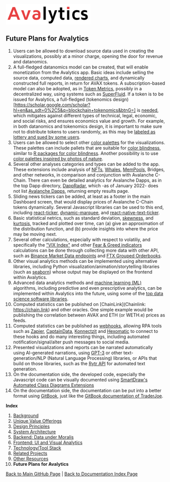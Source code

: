 ![Avalytics Logo](./img/AvalyticsLogo1Mini.png)

## Future Plans for Avalytics

1. Users can be allowed to download source data used in creating the visualizations, possibly at a minor charge, opening the door for revenue and datanomics.
2. A full-fledged datanomics model can be created, that will enable monetization from the Avalytics app. Basic ideas include selling the source data, computed data, [rendered charts](https://stackoverflow.com/questions/10721884/render-html-to-an-image/46243263#46243263), and dynamically constructed full reports, in return for AVAX tokens. A subscription-based model can also be adopted, as in [Token Metrics](https://tokenmetrics.com), possibly in a decentralized way, using systems such as [SuperFluid](https://www.superfluid.finance/home). If a token is to be issued for Avalytics, a full-fledged (tokenomics design)[https://scholar.google.com/scholar?hl=en&as_sdt=0%2C5&q=blockchain+tokenomics&btnG=] is [needed](https://maxyampolsky.medium.com/how-to-design-tokenomics-for-your-cryptocurrency-the-basics-of-creating-your-token-9a0375cb9479), which mitigates against different types of technical, legal, economic, and social risks, and ensures economics value and growth. For example, in both datanomics and tokenomics design, it is important to make sure not to distribute tokens to users randomly, as this may be [labeled as lottery and sued by some users](https://cryptobriefing.com/a-guy-put-10-ethereum-defi-app/).
3. Users can be allowed to select other [color palettes](https://www.crazyegg.com/blog/website-color-palettes/) for the visualizations. These palettes can include pallets that are suitable for [color blindness](https://www.color-blindness.com/), similar to [R packages for color blindness](https://www.datanovia.com/en/blog/top-r-color-palettes-to-know-for-great-data-visualization/). Another possibility is to use [color palettes inspired by photos of nature](https://sarahrenaeclark.com/color-palettes/).
4. Several other analyses categories and types can be added to the app. These extensions include analysis of [NFTs](https://dune.xyz/panta_rhei/NFt), [Whales](https://www.whalestats.com/analysis-of-the-top-1000-avalanche-wallets), [MemPools](https://www.youtube.com/watch?v=NhAelJJtr4k), Bridges, and other networks, in comparison and conjunction with Avalanche C-Chain. There can even be detailed analytics for Avalanche Dapps, as in the top Dapp directory, [DappRadar](https://dappradar.com/s), which -as of January 2022- does not list [Avalanche Dapps](https://dappradar.com/search/avalanche), returning empty results page.
5. Sliding news tickers can be added, at least as a footer in the main Dashboard screen, that would display prices of Avalanche C-Chain tokens dynamically. Several Javascript libraries can be used to this end, including [react-ticker](https://github.com/AndreasFaust/react-ticker), [dynamic-marquee](https://github.com/tjenkinson/dynamic-marquee), and [react-native-text-ticker](https://github.com/deanhet/react-native-text-ticker).
6. Basic statistical netrics, such as standard deviation, [skewness](https://en.wikipedia.org/wiki/Skewness), and [kurtosis](https://en.wikipedia.org/wiki/Kurtosis), tracked and plotted over time, can (a) give an approximation of the distribution function, and (b) provide insights into where the price may be moving next.
7. Several other calculations, especially with respect to volatiliy, and specifically the ["VIX Index"](https://youtu.be/56gI9mMOczw) and other [Fear & Greed indicators](https://money.cnn.com/data/fear-and-greed/) calculations can be done through collecting more data with other API, such as [Binance Market Data endpoints](https://github.com/binance/binance-spot-api-docs/blob/master/rest-api.md#market-data-endpoints) and [FTX Grouped Orderbooks](https://docs.ftx.com/#grouped-orderbooks).
8. Other visual analytics methods can be implemented using alternative libraries, including Python visualization/animation/storytelling libraries (such as [seaborn](https://seaborn.pydata.org/examples/index.html)) whose output may be displayed on the frontend within Avalytics.
9. Advanced data analytics methods and [machine learning (ML)](https://www.coursera.org/collections/machine-learning) algorithms, including predictive and even prescriptive analytics, can be implemented within Avalytics into the future, using some of the [top data science software libraries](https://towardsdatascience.com/8-booming-data-science-libraries-you-must-watch-out-in-2022-cec2dbb42437).
10. Computed statistics can be published on [ChainLink](Chainlink: https://chain.link) and other oracles. One simple example would be publishing the correlation between AVAX and ETH (or WETH.e) prices as feeds.
11. Computed statistics can be published as [webhooks](https://www.youtube.com/watch?v=41NOoEz3Tzc), allowing RPA tools such as [Zapier](https://zapier.com/), [CaptainData](https://app.captaindata.co), [Konnectzit](https://app.konnectzit.com) and [Hexomatic](https://hexomatic.com) to connect to these hooks and do many interesting things, including automated notification/signal/alter push messages to social media.
12. Presented visualizations and reports can be narrated automatically using AI-generated narrations, using [GPT-3](https://openai.com/blog/openai-api/) or other text-generation/NLP (Natural Language Processing) libraries, or APIs that build on those libraries, such as the [Rytr API](https://rytr.me/developers/api#register) for automated text generation.
13. On the documentation side, the developed code, especially the Javascript code can be visually documented using [SmartDraw's Automated Class Diagrams Extensions](htpps://www.smartdraw.com/developers/extensions/class-diagram.htm)
14. On the documentation side, the documentation can be put into a better format using [GitBook](https://gitbook.com), just like the [GitBook documentation of TraderJoe](https://docs.traderjoexyz.com/main/welcome/master).

**Index**

1. [Background](Background.md)
2. [Unique Value Offerings](UniqueValueOfferings.md)
3. [Design Principles](DesignPrinciples.md)
4. [System Architecture](SystemArchitecture.md)
5. [Backend: Data under Moralis](Backend.md)
6. [Frontend: UI and Visual Analytics](Frontend.md)
7. [Technology/Tool Stack](TechnologyStack.md)
8. [Related Projects](RelatedProjects.md)
9. [Other Resources](OtherResources.md)
10. **Future Plans for Avalytics**

<hline></hline>

[Back to Main GitHub Page](../README.md) | [Back to Documentation Index Page](Documentation.md)
